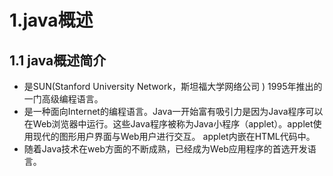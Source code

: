 # 1.java概述
## 1.1 java概述简介
<ul>
  <li>是SUN(Stanford University Network，斯坦福大学网络公司 ) 1995年推出的一门高级编程语言。</li>
  <li>是一种面向Internet的编程语言。Java一开始富有吸引力是因为Java程序可以在Web浏览器中运行。这些Java程序被称为Java小程序（applet）。applet使
    用现代的图形用户界面与Web用户进行交互。 applet内嵌在HTML代码中。</li>
  <li> 随着Java技术在web方面的不断成熟，已经成为Web应用程序的首选开发语言。</li>
</ul>